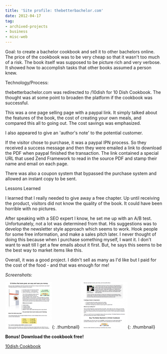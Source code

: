 ```yaml
---
title: 'Site profile: thebetterbachelor.com'
date: 2012-04-17
tag:
- archived-projects
- business
- misc-web
---
```

Goal: to create a bachelor cookbook and sell it to other bachelors online.  The price of the cookbook was to be very cheap so that it wasn't too much of a risk.  The book itself was supposed to be picture rich and very verbose.  It showed how to accomplish tasks that other books assumed a person knew.

<!--more-->

Technology/Process:

thebetterbachelor.com was redirected to /10dish for 10 Dish Cookbook.  The thought was at some point to broaden the platform if the cookbook was successful.

This was a one page selling page with a paypal link.  It simply talked about the features of the book, the cost of creating your own meals, and compared this all to going out.  The cost savings was emphasized.

I also appeared to give an 'author's note' to the potential customer.

If the visitor chose to purchase, it was a paypal IPN process.  So they received a success message and then they were emailed a link to download the PDF when paypal finished the transaction.  The link contained a special URL that used Zend Framework to read in the source PDF and stamp their name and email on each page.

There was also a coupon system that bypassed the purchase system and allowed an instant copy to be sent.

Lessons Learned

I learned that I really needed to give away a free chapter.  Up until receiving the product, visitors did not know the quality of the book. It could have been horrible with no pictures.

After speaking with a SEO expert I know, he set me up with an A/B test.  Unfortunately, not a lot was determined from that.  His suggestions was to develop the newsletter style approach which seems to work.  Hook people for some free information, and make a sales pitch later.  I never thought of doing this because when I purchase something myself, I want it.  I don't want to wait till I get a few emails about it first.  But, he says this seems to be the best way to market items like this.

Overall, it was a good project.  I didn't sell as many as I'd like but I paid for the cost of the food - and that was enough for me!

_Screenshots:_

[![](/uploads/2012/1-150x150.png)](/uploads/2012/1.png){: .thumbnail}
[![](/uploads/2012/2-150x150.png)](/uploads/2012/2.png){: .thumbnail}

**Bonus! Download the cookbook free!**

[10dish Cookbook](/uploads/2012/10dish.pdf)
